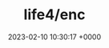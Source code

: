 ---
title: "life4/enc"
link: "https://github.com/life4/enc"
date: "2023-02-10 10:30:17 +0000"
description: "🔑🔒 A modern and friendly CLI alternative to GnuPG: generate and download keys, encrypt, decrypt, and sign text and files, and more."
category: "github"
---